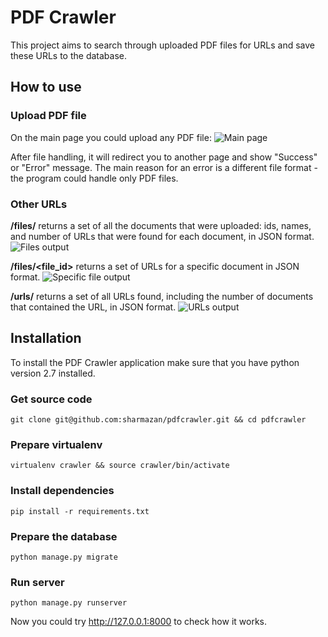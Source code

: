# PDF Crawler
This project aims to search through uploaded PDF files for URLs and save these URLs to the database. 

## How to use
### Upload PDF file
On the main page you could upload any PDF file:
![Main page](https://i.snipboard.io/hRrkgn.jpg)

After file handling, it will redirect you to another page and show "Success" or "Error" message. 
The main reason for an error is a different file format - the program could handle only PDF files. 

### Other URLs
**/files/** returns a set of all the documents that were uploaded: ids, names, and number of URLs that were found for each document, in JSON format. 
![Files output](https://i.snipboard.io/I2Q7FC.jpg)

**/files/<file_id>** returns a set of URLs for a specific document in JSON format.
![Specific file output](https://snipboard.io/Yphr1m.jpg)

**/urls/** returns a set of all URLs found, including the number of documents that contained the URL, in JSON format.
![URLs output](https://snipboard.io/fRqz87.jpg)

## Installation
To install the PDF Crawler application make sure that you have python version 2.7 installed.

### Get source code
`git clone git@github.com:sharmazan/pdfcrawler.git && cd pdfcrawler`

### Prepare virtualenv
`virtualenv crawler && source crawler/bin/activate`

### Install dependencies
`pip install -r requirements.txt`

### Prepare the database
`python manage.py migrate`

### Run server
`python manage.py runserver`

Now you could try http://127.0.0.1:8000 to check how it works. 
